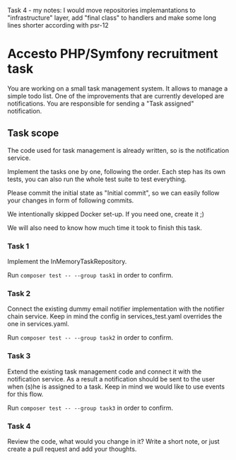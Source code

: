 Task 4 - my notes:
I would move repositories implemantations to "infrastructure" layer, add "final class" to handlers and make some long lines shorter according with psr-12

# Accesto PHP/Symfony recruitment task

You are working on a small task management system. It allows to manage a simple todo list. 
One of the improvements that are currently developed are notifications. You are responsible for sending a "Task assigned" notification.

## Task scope

The code used for task management is already written, so is the notification service.

Implement the tasks one by one, following the order. Each step has its own tests, you can also run the whole test suite to test everything.

Please commit the initial state as "Initial commit", so we can easily follow your changes in form of following commits.

We intentionally skipped Docker set-up. If you need one, create it ;)

We will also need to know how much time it took to finish this task. 

### Task 1
Implement the InMemoryTaskRepository.

Run `composer test -- --group task1` in order to confirm.

### Task 2
Connect the existing dummy email notifier implementation with the notifier chain service. Keep in mind the config in services_test.yaml overrides the one in services.yaml.

Run `composer test -- --group task2` in order to confirm.

### Task 3
Extend the existing task management code and connect it with the notification service. As a result a notification should be sent to the user when (s)he is assigned to a task.
Keep in mind we would like to use events for this flow. 

Run `composer test -- --group task3` in order to confirm.

### Task 4
Review the code, what would you change in it? Write a short note, or just create a pull request and add your thoughts. 


